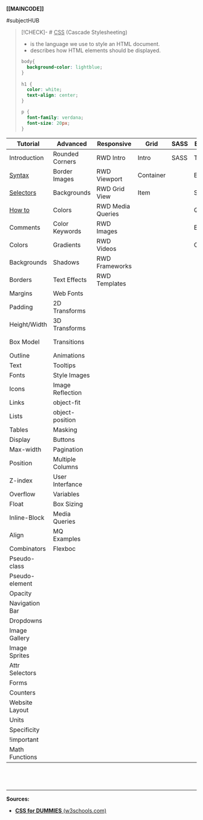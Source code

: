 **[[MAINCODE]]**

#subjectHUB 
>[!CHECK]- # <u>CSS</u> (Cascade Stylesheeting)
>- is the language we use to style an HTML document.
>- describes how HTML elements should be displayed.
>```CSS
> body{
> 	background-color: lightblue;
> }
>   
> h1 {
> 	color: white;  
> 	text-align: center;
> }
> 
> p {
> 	font-family: verdana;  
> 	font-size: 20px;
> }
> ```

| **Tutorial**        | **Advanced**     | **Responsive**    | **Grid**  | **SASS** | Examples    | References      |
| ------------------- | ---------------- | ----------------- | --------- | -------- | ----------- | --------------- |
| Introduction        | Rounded Corners  | RWD Intro         | Intro     | SASS     | Templates   | Reference       |
| [Syntax](CSSsyntax.md) | Border Images    | RWD Viewport      | Container |          | Examples    | Selectors       |
| [Selectors](CSSselectors.md)           | Backgrounds      | RWD Grid View     | Item      |          | Snippets    | Functions       |
| [How to](CSShowto.md)              | Colors           | RWD Media Queries |           |          | Quiz        | Reference Aural |
| Comments            | Color Keywords   | RWD Images        |           |          | Exercises   | Web Safe Fonts  |
| Colors              | Gradients        | RWD Videos        |           |          | Certificate | Animatable      |
| Backgrounds         | Shadows          | RWD Frameworks    |           |          |             | Units           |
| Borders             | Text Effects     | RWD Templates     |           |          |             | PX-EM Converter |
| Margins             | Web Fonts        |                   |           |          |             | Colors          |
| Padding             | 2D Transforms    |                   |           |          |             | Color Values    |
| Height/Width        | 3D Transforms    |                   |           |          |             | Default Values  |
| Box Model           | Transitions      |                   |           |          |             | Browser Support                |
| Outline             | Animations       |                   |           |          |             |                 |
| Text                | Tooltips         |                   |           |          |             |                 |
| Fonts               | Style Images     |                   |           |          |             |                 |
| Icons               | Image Reflection |                   |           |          |             |                 |
| Links               | object-fit       |                   |           |          |             |                 |
| Lists               | object-position  |                   |           |          |             |                 |
| Tables              | Masking          |                   |           |          |             |                 |
| Display             | Buttons          |                   |           |          |             |                 |
| Max-width           | Pagination       |                   |           |          |             |                 |
| Position            | Multiple Columns |                   |           |          |             |                 |
| Z-index             | User Interfance  |                   |           |          |             |                 |
| Overflow            | Variables        |                   |           |          |             |                 |
| Float               | Box Sizing       |                   |           |          |             |                 |
| Inline-Block        | Media Queries    |                   |           |          |             |                 |
| Align               | MQ Examples      |                   |           |          |             |                 |
| Combinators         | Flexboc          |                   |           |          |             |                 |
| Pseudo-class        |                  |                   |           |          |             |                 |
| Pseudo-element      |                  |                   |           |          |             |                 |
| Opacity             |                  |                   |           |          |             |                 |
| Navigation Bar      |                  |                   |           |          |             |                 |
| Dropdowns           |                  |                   |           |          |             |                 |
| Image Gallery       |                  |                   |           |          |             |                 |
| Image Sprites       |                  |                   |           |          |             |                 |
| Attr Selectors      |                  |                   |           |          |             |                 |
| Forms               |                  |                   |           |          |             |                 |
| Counters            |                  |                   |           |          |             |                 |
| Website Layout      |                  |                   |           |          |             |                 |
| Units               |                  |                   |           |          |             |                 |
| Specificity         |                  |                   |           |          |             |                 |
| !important          |                  |                   |           |          |             |                 |
| Math Functions      |                  |                   |           |          |             |                 |

<br>

# 
---
**Sources:**
- [**CSS for DUMMIES** (w3schools.com)](https://www.w3schools.com/css/default.asp)